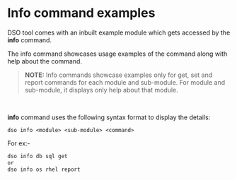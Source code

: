 # Info command examples

DSO tool comes with an inbuilt example module which gets accessed by the **info** command.

The info command showcases usage examples of the command along with help about the command. 

> **NOTE:** Info commands showcase examples only for get, set and report commands for each module and sub-module. For module and sub-module, it displays only help about that module.

<br>

**info** command uses the following syntax format to display the details:
```
dso info <module> <sub-module> <command> 
```
For ex:-
```bash
dso info db sql get 
or
dso info os rhel report 
```
